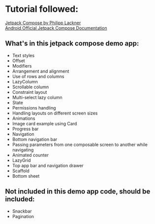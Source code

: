 # Tutorial followed:
[Jetpack Compose by Philipp Lackner](https://www.youtube.com/playlist?list=PLQkwcJG4YTCSpJ2NLhDTHhi6XBNfk9WiC)  
[Android Official Jetpack Compose Documentation](https://developer.android.com/develop/ui/compose/documentation)

## What's in this jetpack compose demo app:
- Text styles
- Offset
- Modifiers
- Arrangement and alignment
- Use of rows and columns
- LazyColumn
- Scrollable column
- Constraint layout
- Multi-select lazy column
- State
- Permissions handling
- Handling layouts on different screen sizes
- Animations
- Image card example using Card
- Progress bar
- Navigation
- Bottom navigation bar
- Passing parameters from one composable screen to another while navigating
- Animated counter
- LazyGrid
- Top app bar and navigation drawer
- Scaffold
- Bottom sheet  

## Not included in this demo app code, should be included:
- Snackbar
- Pagination
